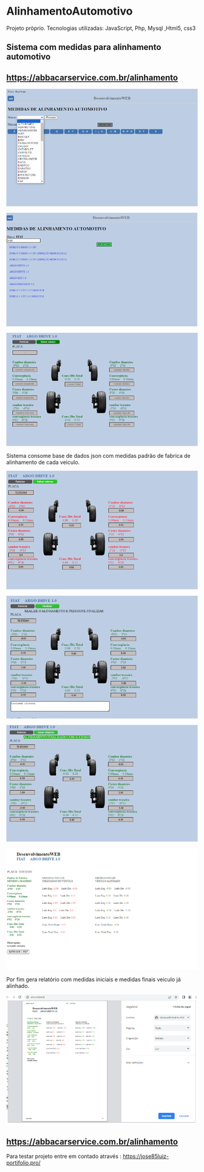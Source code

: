 # AlinhamentoAutomotivo
Projeto pròprio.
Tecnologias utilizadas: JavaScript, Php, Mysql ,Html5, css3 
## Sistema com medidas para alinhamento automotivo
## https://abbacarservice.com.br/alinhamento
![tela inicial](Screen1.png)

![](screen2.png)

![](screen3.png)

Sistema consome base de dados json com medidas padrão 
de fabrica de alinhamento de cada veiculo.

![](screen4.png)

![](screen5.png)

![](screen6.png)

![](screen7.png)

Por fim gera relatório com medidas iniciais e medidas finais
veiculo já alinhado.

![](screen8.png)

## https://abbacarservice.com.br/alinhamento
Para testar projeto entre em contado 
através :
https://jose85luiz-portifolio.pro/
